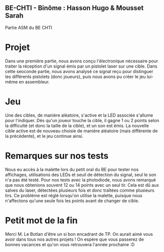 ## BE-CHTI - Binôme : Hasson Hugo & Mousset Sarah
Partie ASM du BE CHTI

# Projet
Dans une première partie, nous avons conçu l'électronique nécessaire pour traiter la réception d'un signal émis par un pistolet laser sur une cible.
Dans cette seoconde partie, nous avons analysé ce signal reçu pour distinguer les différents pistolets (donc joueurs), puis nous avons pu créer le jeu lui-même en assembleur.

# Jeu
Une des cibles, de manière aléatoire, s'active et la LED associée s'allume pour l'indiquer. Dès qu'un joueur touche la cible, il gagne 1 ou 2 points selon la difficulté 
(et donc la taille de la cible), et un son est émis. La nouvelle cible active est de nouveau choisie de manière aléatoire (mais différente de la précédente),
et le jeu continue ainsi.

# Remarques sur nos tests
Nous eu accès à la malette lors du petit oral du BE pour tester nos affichages, utilisations des LEDs et seuil de détection du signal, seul le son n'a pas été testé. 
Pour nos tests avec la photodiode, nous avons remarqué que nous obtenions souvent 12 ou 14 points avec un seul tir. Cela est dû aux salves du laser, détectées plusieurs fois et donc traîtées comme plusieurs tirs. Ce problème est réglé lorsqu'on utilise la malette, puisque nous n'affectons qu'une seule fois les points avant de changer de cible.

# Petit mot de la fin
Merci M. Le Botlan d'être un si bon encadrant de TP. On aurait aimé vous avoir dans tous nos autres projets ! On espère que vous passerez de bonnes vacances et qu'on 
vous retrouvera l'année prochaine :D
